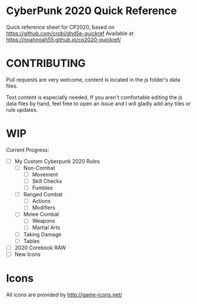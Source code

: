 CyberPunk 2020 Quick Reference
==============

Quick reference sheet for CP2020, based on https://github.com/crobi/dnd5e-quickref
Available at https://noahnoah55.github.io/cp2020-quickref/

CONTRIBUTING
==============
Pull requests are very welcome, content is located in the js folder's data files.

Text content is especially needed.
If you aren't comfortable editing the js data files by hand, feel free to open an issue and I will gladly add any tiles or rule updates.

WIP
==============
Current Progress:
- [ ] My Custom Cyberpunk 2020 Rules 
  - [ ] Non-Combat
    - [ ] Movement
    - [ ] Skill Checks
    - [ ] Fumbles
  - [ ] Ranged Combat
    - [ ] Actions
    - [ ] Modifiers
  - [ ] Melee Combat
    - [ ] Weapons
    - [ ] Martial Arts
  - [ ] Taking Damage
  - [ ] Tables
- [ ] 2020 Corebook RAW
- [ ] New Icons

Icons
==============

All icons are provided by http://game-icons.net/
